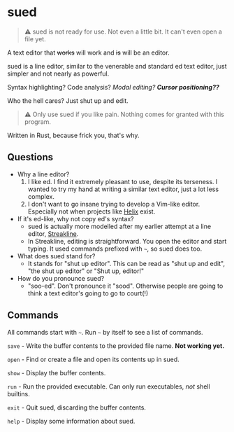 # sued

> :warning: sued is not ready for use. Not even a little bit. It can't even open
> a file yet.

A text editor that ~~works~~ will work and ~~is~~ will be an editor.

sued is a line editor, similar to the venerable and standard ed text editor,
just simpler and not nearly as powerful.

Syntax highlighting? Code analysis? *Modal editing?* ***Cursor positioning??***

Who the hell cares? Just shut up and edit.

> :warning: Only use sued if you like pain. Nothing comes for granted with this
> program.

Written in Rust, because frick you, that's why.

## Questions
+ Why a line editor?
    1. I like ed. I find it extremely pleasant to use, despite its terseness. I
       wanted to try my hand at writing a similar text editor, just a lot less
       complex.
    2. I don't want to go insane trying to develop a Vim-like editor. Especially
       not when projects like [Helix](https://github.com/helix-editor/helix)
       exist.
+ If it's ed-like, why not copy ed's syntax?
    - sued is actually more modelled after my earlier attempt at a line editor,
      [Streakline](https://github.com/that1m8head/Streakline).
    - In Streakline, editing is straightforward. You open the editor and start
      typing. It used commands prefixed with `~`, so sued does too.
+ What does sued stand for?
    - It stands for "shut up editor". This can be read as "shut up and edit", "the shut up editor"
      or "Shut up, editor!"
+ How do you pronounce sued?
    - "soo-ed". Don't pronounce it "sood". Otherwise people are going to think
      a text editor's going to go to court(!)

## Commands
All commands start with `~`. Run `~` by itself to see a list of commands.

`save` - Write the buffer contents to the provided file name. **Not working yet.**

`open` - Find or create a file and open its contents up in sued.

`show` - Display the buffer contents.

`run` - Run the provided executable. Can only run executables, *not* shell builtins.

`exit` - Quit sued, discarding the buffer contents.

`help` - Display some information about sued.
